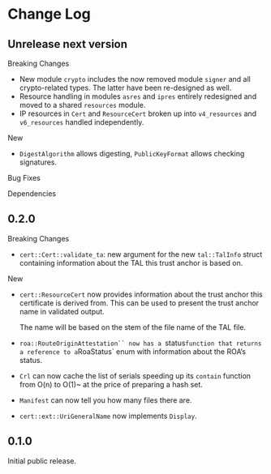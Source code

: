 # Change Log


## Unrelease next version

Breaking Changes

* New module `crypto` includes the now removed module `signer` and all
  crypto-related types. The latter have been re-designed as well.
* Resource handling in modules `asres` and `ipres` entirely redesigned
  and moved to a shared `resources` module.
* IP resources in `Cert` and `ResourceCert` broken up into `v4_resources`
  and `v6_resources` handled independently.

New

* `DigestAlgorithm` allows digesting, `PublicKeyFormat` allows checking
  signatures.

Bug Fixes

Dependencies


## 0.2.0

Breaking Changes

* `cert::Cert::validate_ta`: new argument for the new `tal::TalInfo` struct
  containing information about the TAL this trust anchor is based on.

New

* `cert::ResourceCert` now provides information about the trust anchor
  this certificate is derived from. This can be used to present the trust
  anchor name in validated output.

  The name will be based on the stem of the file name of the TAL file.

* `roa::RouteOriginAttestation`` now has a `status` function that returns
  a reference to a `RoaStatus` enum with information about the ROA’s
  status.

* `Crl` can now cache the list of serials speeding up its `contain`
  function from O(n) to O(1)~ at the price of preparing a hash set.

* `Manifest` can now tell you how many files there are.

* `cert::ext::UriGeneralName` now implements `Display`.


## 0.1.0

Initial public release.

